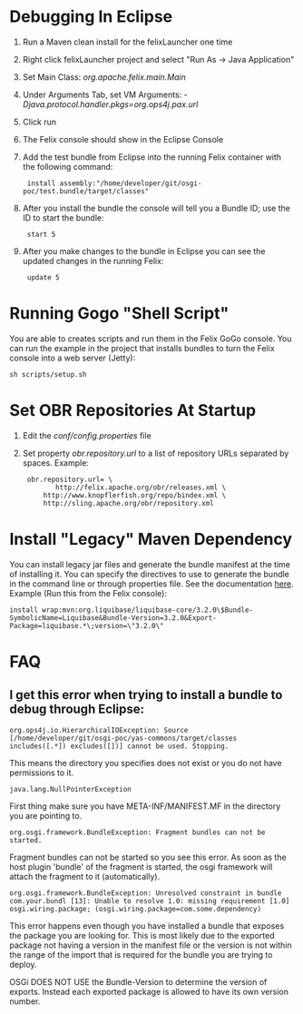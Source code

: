 # Debugging In Eclipse

1. Run a Maven clean install for the felixLauncher one time
2. Right click felixLauncher project and select "Run As -> Java Application"
2. Set Main Class: *org.apache.felix.main.Main*
3. Under Arguments Tab, set VM Arguments: *-Djava.protocol.handler.pkgs=org.ops4j.pax.url*
4. Click run
5. The Felix console should show in the Eclipse Console
6. Add the test bundle from Eclipse into the running Felix container with the following command:
 
        install assembly:"/home/developer/git/osgi-poc/test.bundle/target/classes"

7. After you install the bundle the console will tell you a Bundle ID; use the ID to start the bundle:

        start 5

8. After you make changes to the bundle in Eclipse you can see the updated changes in the running Felix:

        update 5

# Running Gogo "Shell Script"

You are able to creates scripts and run them in the Felix GoGo console.  You can run the example in the project that installs bundles to turn the Felix console into a web server (Jetty):

    sh scripts/setup.sh

# Set OBR Repositories At Startup

1. Edit the *conf/config.properties* file
2. Set property *obr.repository.url* to a list of repository URLs separated by spaces.  Example:

        obr.repository.url= \
	           http://felix.apache.org/obr/releases.xml \
            http://www.knopflerfish.org/repo/bindex.xml \
            http://sling.apache.org/obr/repository.xml

# Install "Legacy" Maven Dependency

You can install legacy jar files and generate the bundle manifest at the time of installing it.  You can specify the directives to use to generate the bundle in the command  line or through properties file.  See the documentation <a href="https://ops4j1.jira.com/wiki/display/paxurl/Wrap+Protocol">here</a>.  Example (Run this from the Felix console):

    install wrap:mvn:org.liquibase/liquibase-core/3.2.0\$Bundle-SymbolicName=Liquibase&Bundle-Version=3.2.0&Export-Package=liquibase.*\;version=\"3.2.0\"

# FAQ

## I get this error when trying to install a bundle to debug through Eclipse: 

    org.ops4j.io.HierarchicalIOException: Source [/home/developer/git/osgi-poc/yas-commons/target/classes includes([.*]) excludes([])] cannot be used. Stopping.

This means the directory you specifies does not exist or you do not have permissions to it.

    java.lang.NullPointerException

First thing make sure you have META-INF/MANIFEST.MF in the directory you are pointing to.

    org.osgi.framework.BundleException: Fragment bundles can not be started.

Fragment bundles can not be started so you see this error. As soon as the host plugin 'bundle' of the fragment is started, the osgi framework will attach the fragment to it (automatically). 

    org.osgi.framework.BundleException: Unresolved constraint in bundle com.your.bundl [13]: Unable to resolve 1.0: missing requirement [1.0] osgi.wiring.package; (osgi.wiring.package=com.some.dependency)

This error happens even though you have installed a bundle that exposes the package you are looking for.  This is most likely due to the exported package not having a version in the manifest file or the version is not within the range of the import that is required for the bundle you are trying to deploy.

OSGi DOES NOT USE the Bundle-Version to determine the version of exports.  Instead each exported package is allowed to have its own version number.

